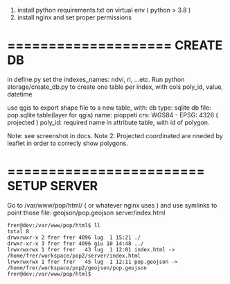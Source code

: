 1. install python requirements.txt on virtual env ( python > 3.8 )
2. install nginx and set proper permissions

====================
CREATE DB
====================
in define.py set the indexes_names: ndvi, ri, ...etc.
Run python storage/create_db.py to create one table per index, with cols poly_id, value, datetime

use qgis to export shape file to a new table, with:
db type: sqlite
db file: pop.sqlite
table(layer for qgis) name: pioppeti
crs: WGS84 - EPSG: 4326 ( projected )
poly_id: required name in attribute table, with id of polygon.

Note: see screenshot in docs.
Note 2: Projected coordinated are nneded by leaflet in order to correcly show polygons.

========================
SETUP SERVER
==========================

Go to /var/www/pop/html/ ( or whatever nginx uses )
and use symlinks to point those file:
geojson/pop.geojson
server/index.html
```
frer@dev:/var/www/pop/html$ ll
total 8
drwxrwxr-x 2 frer frer 4096 lug  1 15:21 ./
drwxr-xr-x 3 frer frer 4096 giu 10 14:48 ../
lrwxrwxrwx 1 frer frer   43 lug  1 12:01 index.html -> /home/frer/workspace/pop2/server/index.html
lrwxrwxrwx 1 frer frer   45 lug  1 12:11 pop.geojson -> /home/frer/workspace/pop2/geojson/pop.geojson
frer@dev:/var/www/pop/html$ 
```




